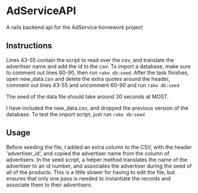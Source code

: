# AdServiceAPI

A rails backend api for the AdService homework project

## Instructions

Lines 43-55 contain the script to read over the csv, and translate the advertiser name and add the id to the csv. To import a database, make sure to comment out lines 60-90, then run `rake db:seed`. After the task finishes, open new_data.csv and delete the extra quotes around the header, comment out lines 43-55 and uncomment 60-90 and run `rake db:seed`

The seed of the data file should take around 30 seconds at MOST.

I have included the new_data.csv, and dropped the previous version of the database. To test the import script, just run `rake db:seed`

## Usage

Before seeding the file, I added an extra column to the CSV, with the header 'advertiser_id', and copied the advertiser name from the column of advertisers. In the seed script, a helper method translates the name of the advertiser to an id number, and associates the advertiser during the seed of all of the products. This is a little slower for having to edit the file, but ensures that only one pass is needed to instantiate the records and associate them to their advertisers.
